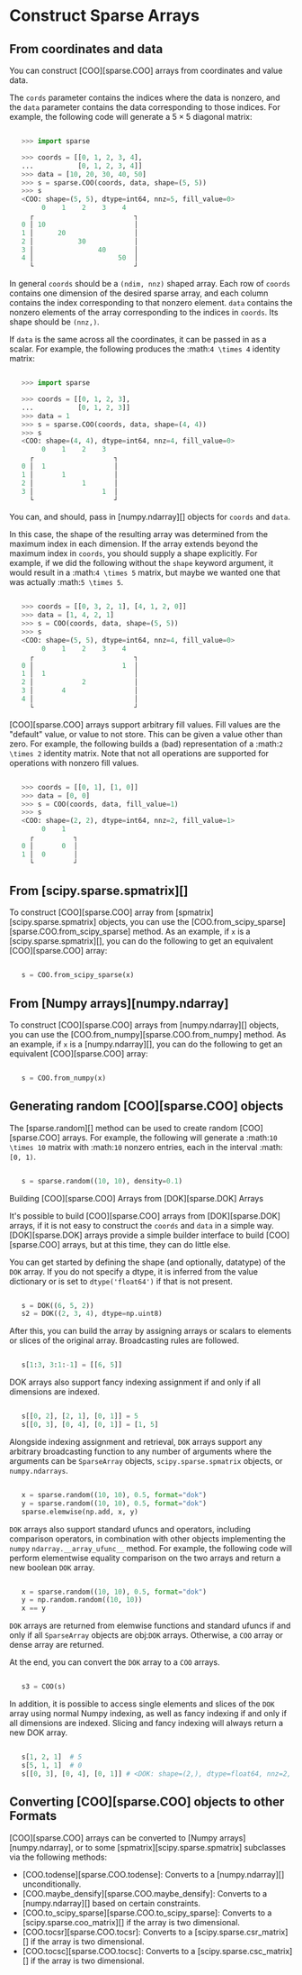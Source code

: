 # Construct Sparse Arrays

## From coordinates and data

You can construct [COO][sparse.COO] arrays from coordinates and value data.

The `cords` parameter contains the indices where the data is nonzero,
and the `data` parameter contains the data corresponding to those indices.
For example, the following code will generate a $5 \times 5$ diagonal
matrix:

```python

   >>> import sparse

   >>> coords = [[0, 1, 2, 3, 4],
   ...           [0, 1, 2, 3, 4]]
   >>> data = [10, 20, 30, 40, 50]
   >>> s = sparse.COO(coords, data, shape=(5, 5))
   >>> s
   <COO: shape=(5, 5), dtype=int64, nnz=5, fill_value=0>
        0    1    2    3    4
     ┌                         ┐
   0 │ 10                      │
   1 │      20                 │
   2 │           30            │
   3 │                40       │
   4 │                     50  │
     └                         ┘
```

In general `coords` should be a `(ndim, nnz)` shaped
array. Each row of `coords` contains one dimension of the
desired sparse array, and each column contains the index
corresponding to that nonzero element. `data` contains
the nonzero elements of the array corresponding to the indices
in `coords`. Its shape should be `(nnz,)`.

If ``data`` is the same across all the coordinates, it can be passed
in as a scalar. For example, the following produces the :math:`4 \times 4`
identity matrix:

```python

   >>> import sparse

   >>> coords = [[0, 1, 2, 3],
   ...           [0, 1, 2, 3]]
   >>> data = 1
   >>> s = sparse.COO(coords, data, shape=(4, 4))
   >>> s
   <COO: shape=(4, 4), dtype=int64, nnz=4, fill_value=0>
        0    1    2    3
     ┌                    ┐
   0 │  1                 │
   1 │       1            │
   2 │            1       │
   3 │                 1  │
     └                    ┘
```

You can, and should, pass in [numpy.ndarray][] objects for
`coords` and `data`.

In this case, the shape of the resulting array was determined from
the maximum index in each dimension. If the array extends beyond
the maximum index in `coords`, you should supply a shape
explicitly. For example, if we did the following without the
`shape` keyword argument, it would result in a
:math:`4 \times 5` matrix, but maybe we wanted one that was actually
:math:`5 \times 5`.

```python

   >>> coords = [[0, 3, 2, 1], [4, 1, 2, 0]]
   >>> data = [1, 4, 2, 1]
   >>> s = COO(coords, data, shape=(5, 5))
   >>> s
   <COO: shape=(5, 5), dtype=int64, nnz=4, fill_value=0>
        0    1    2    3    4
     ┌                         ┐
   0 │                      1  │
   1 │  1                      │
   2 │            2            │
   3 │       4                 │
   4 │                         │
     └                         ┘
```

[COO][sparse.COO] arrays support arbitrary fill values. Fill values are the "default"
value, or value to not store. This can be given a value other than zero. For
example, the following builds a (bad) representation of a :math:`2 \times 2`
identity matrix. Note that not all operations are supported for operations
with nonzero fill values.

```python

   >>> coords = [[0, 1], [1, 0]]
   >>> data = [0, 0]
   >>> s = COO(coords, data, fill_value=1)
   >>> s
   <COO: shape=(2, 2), dtype=int64, nnz=2, fill_value=1>
        0    1
     ┌          ┐
   0 │       0  │
   1 │  0       │
     └          ┘
```

## From [scipy.sparse.spmatrix][]

To construct [COO][sparse.COO] array from [spmatrix][scipy.sparse.spmatrix]
objects, you can use the [COO.from_scipy_sparse][sparse.COO.from_scipy_sparse] method. As an
example, if `x` is a [scipy.sparse.spmatrix][], you can
do the following to get an equivalent [COO][sparse.COO] array:

```python

   s = COO.from_scipy_sparse(x)
```

## From [Numpy arrays][numpy.ndarray]

To construct [COO][sparse.COO] arrays from [numpy.ndarray][]
objects, you can use the [COO.from_numpy][sparse.COO.from_numpy] method. As an
example, if `x` is a [numpy.ndarray][], you can
do the following to get an equivalent [COO][sparse.COO] array:

```python

   s = COO.from_numpy(x)
```

## Generating random [COO][sparse.COO] objects

The [sparse.random][] method can be used to create random
[COO][sparse.COO] arrays. For example, the following will generate
a :math:`10 \times 10` matrix with :math:`10` nonzero entries,
each in the interval :math:`[0, 1)`.

```python

   s = sparse.random((10, 10), density=0.1)
```

Building [COO][sparse.COO] Arrays from [DOK][sparse.DOK] Arrays

It's possible to build [COO][sparse.COO] arrays from [DOK][sparse.DOK] arrays, if it is not
easy to construct the `coords` and `data` in a simple way. [DOK][sparse.DOK]
arrays provide a simple builder interface to build [COO][sparse.COO] arrays, but at
this time, they can do little else.

You can get started by defining the shape (and optionally, datatype) of the
`DOK` array. If you do not specify a dtype, it is inferred from the value
dictionary or is set to `dtype('float64')` if that is not present.

```python

   s = DOK((6, 5, 2))
   s2 = DOK((2, 3, 4), dtype=np.uint8)
```

After this, you can build the array by assigning arrays or scalars to elements
or slices of the original array. Broadcasting rules are followed.

```python

   s[1:3, 3:1:-1] = [[6, 5]]
```

DOK arrays also support fancy indexing assignment if and only if all dimensions are indexed.

```python

   s[[0, 2], [2, 1], [0, 1]] = 5
   s[[0, 3], [0, 4], [0, 1]] = [1, 5]
```

Alongside indexing assignment and retrieval, `DOK` arrays support any arbitrary broadcasting function
to any number of arguments where the arguments can be `SparseArray` objects, `scipy.sparse.spmatrix`
objects, or `numpy.ndarrays`.

```python

   x = sparse.random((10, 10), 0.5, format="dok")
   y = sparse.random((10, 10), 0.5, format="dok")
   sparse.elemwise(np.add, x, y)
```

`DOK` arrays also support standard ufuncs and operators, including comparison operators,
in combination with other objects implementing the `numpy` `ndarray.__array_ufunc__` method. For example,
the following code will perform elementwise equality comparison on the two arrays
and return a new boolean `DOK` array.

```python

   x = sparse.random((10, 10), 0.5, format="dok")
   y = np.random.random((10, 10))
   x == y
```

`DOK` arrays are returned from elemwise functions and standard ufuncs if and only if all
`SparseArray` objects are obj:`DOK` arrays. Otherwise, a `COO` array or dense array are returned.

At the end, you can convert the `DOK` array to a `COO` arrays.

```python

   s3 = COO(s)
```

In addition, it is possible to access single elements and slices of the `DOK` array
using normal Numpy indexing, as well as fancy indexing if and only if all dimensions are indexed.
Slicing and fancy indexing will always return a new DOK array.

```python

   s[1, 2, 1]  # 5
   s[5, 1, 1]  # 0
   s[[0, 3], [0, 4], [0, 1]] # <DOK: shape=(2,), dtype=float64, nnz=2, fill_value=0.0>
```

## Converting [COO][sparse.COO] objects to other Formats

[COO][sparse.COO] arrays can be converted to [Numpy arrays][numpy.ndarray],
or to some [spmatrix][scipy.sparse.spmatrix] subclasses via the following
methods:

* [COO.todense][sparse.COO.todense]: Converts to a [numpy.ndarray][] unconditionally.
* [COO.maybe_densify][sparse.COO.maybe_densify]: Converts to a [numpy.ndarray][] based on
   certain constraints.
* [COO.to_scipy_sparse][sparse.COO.to_scipy_sparse]: Converts to a [scipy.sparse.coo_matrix][] if
   the array is two dimensional.
* [COO.tocsr][sparse.COO.tocsr]: Converts to a [scipy.sparse.csr_matrix][] if
   the array is two dimensional.
* [COO.tocsc][sparse.COO.tocsc]: Converts to a [scipy.sparse.csc_matrix][] if
   the array is two dimensional.
